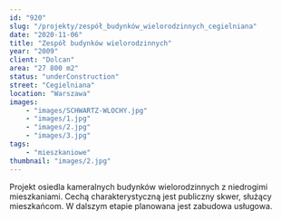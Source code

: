 ```yaml
---
id: "920"
slug: "/projekty/zespół_budynków_wielorodzinnych_cegielniana"
date: "2020-11-06"
title: "Zespół budynków wielorodzinnych"
year: "2009"
client: "Dolcan"
area: "27 800 m2"
status: "underConstruction"
street: "Cegielniana"
location: "Warszawa"
images: 
    - "images/SCHWARTZ-WLOCHY.jpg"
    - "images/1.jpg"
    - "images/2.jpg"
    - "images/3.jpg" 
tags: 
    - "mieszkaniowe"
thumbnail: "images/2.jpg"
---
```

Projekt osiedla kameralnych budynków wielorodzinnych z&nbsp;niedrogimi mieszkaniami. Cechą charakterystyczną jest publiczny skwer, służący mieszkańcom. W dalszym etapie planowana jest zabudowa usługowa.
